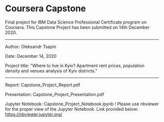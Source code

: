 # Coursera Capstone

Final project for IBM Data Science Professional Certificate program on Coursera. This Capstone Project has been submitted on 14th December 2020.

***

Author: Oleksandr Tsapin

Date: December 14, 2020

Project title: "Where to live in Kyiv? Apartment rent prices, population density and venues analysis of Kyiv districts."

***

Report: Capstone_Project_Report.pdf

Presentation: Capstone_Project_Presentation.pdf

Jupyter Notebook: Capstone_Project_Notebook.ipynb
! Please use nbviewer for the proper view of the Jupyter Notebook. Link provided below: https://nbviewer.jupyter.org/
